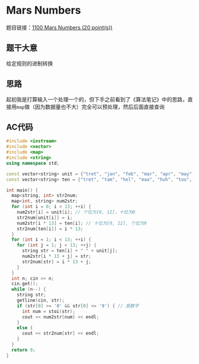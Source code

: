 # Mars Numbers

题目链接：[1100 Mars Numbers (20 point(s))](https://pintia.cn/problem-sets/994805342720868352/problems/994805367156883456)

## 题干大意

给定规则的进制转换

## 思路

起初我是打算输入一个处理一个的，但下手之前看到了《算法笔记》中的思路，直接用`map`做（因为数据量也不大）完全可以预处理，然后后面直接查询

## AC代码

```cpp linenums="1"
#include <iostream>
#include <vector>
#include <map>
#include <string>
using namespace std;

const vector<string> unit = {"tret", "jan", "feb", "mar", "apr", "may", "jun", "jly", "aug", "sep", "oct", "nov", "dec"};//NOLINT
const vector<string> ten = {"tret", "tam", "hel", "maa", "huh", "tou", "kes", "hei", "elo", "syy", "lok", "mer", "jou"};//NOLINT

int main() {
  map<string, int> str2num;
  map<int, string> num2str;
  for (int i = 0; i < 13; ++i) {
    num2str[i] = unit[i]; // 个位为[0, 12]，十位为0
    str2num[unit[i]] = i;
    num2str[i * 13] = ten[i]; // 十位为[0, 12], 个位为9
    str2num[ten[i]] = i * 13;
  }
  for (int i = 1; i < 13; ++i) {
    for (int j = 1; j < 13; ++j) {
      string str = ten[i] + " " + unit[j];
      num2str[i * 13 + j] = str;
      str2num[str] = i * 13 + j;
    }
  }
  int n; cin >> n;
  cin.get();
  while (n--) {
    string str;
    getline(cin, str);
    if (str[0] >= '0' && str[0] <= '9') { // 是数字
      int num = stoi(str);
      cout << num2str[num] << endl;
    }
    else {
      cout << str2num[str] << endl;
    }
  }
  return 0;
}
```
